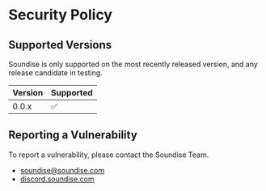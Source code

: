 # Security Policy

## Supported Versions

Soundise is only supported on the most recently released version, and any release candidate in testing.

| Version | Supported          |
| ------- | ------------------ |
| 0.0.x   | :white_check_mark: |

## Reporting a Vulnerability

To report a vulnerability, please contact the Soundise Team.

- [soundise@soundise.com](mailto:soundise@soundise.com)
- [discord.soundise.com](https://discord.soundise.com)

